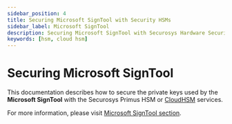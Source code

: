 ```yaml
---
sidebar_position: 4
title: Securing Microsoft SignTool with Security HSMs
sidebar_label: Microsoft SignTool
description: Securing Microsoft SignTool with Securosys Hardware Security Modules (HSMs)
keywords: [hsm, cloud hsm]
---
```


# Securing Microsoft SignTool 

This documentation describes how to secure the private keys used by the **Microsoft SignTool** with the Securosys Primus HSM or [CloudHSM](/cloudhsm/overview/) services.

For more information, please visit [Microsoft SignTool section](../../ms-signtool/overview).